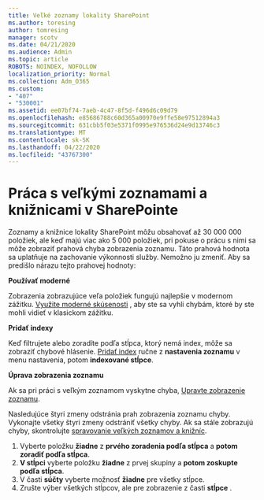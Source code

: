 ```yaml
---
title: Veľké zoznamy lokality SharePoint
ms.author: toresing
author: tomresing
manager: scotv
ms.date: 04/21/2020
ms.audience: Admin
ms.topic: article
ROBOTS: NOINDEX, NOFOLLOW
localization_priority: Normal
ms.collection: Adm_O365
ms.custom:
- "407"
- "530001"
ms.assetid: ee07bf74-7aeb-4c47-8f5d-f496d6c09d79
ms.openlocfilehash: e85686788c60d365a00970e9ffe58e97512894a3
ms.sourcegitcommit: 631cbb5f03e5371f0995e976536d24e9d13746c3
ms.translationtype: MT
ms.contentlocale: sk-SK
ms.lasthandoff: 04/22/2020
ms.locfileid: "43767300"
---
```

# <a name="work-with-large-lists-and-libraries-in-sharepoint"></a>Práca s veľkými zoznamami a knižnicami v SharePointe

Zoznamy a knižnice lokality SharePoint môžu obsahovať až 30 000 000 položiek, ale keď majú viac ako 5 000 položiek, pri pokuse o prácu s nimi sa môže zobraziť prahová chyba zobrazenia zoznamu. Táto prahová hodnota sa uplatňuje na zachovanie výkonnosti služby. Nemožno ju zmeniť. Aby sa predišlo nárazu tejto prahovej hodnoty:

**Používať moderné**

Zobrazenia zobrazujúce veľa položiek fungujú najlepšie v modernom zážitku. [Využite moderné skúsenosti](https://support.office.com/article/66dac24b-4177-4775-bf50-3d267318caa9) , aby ste sa vyhli chybám, ktoré by ste mohli vidieť v klasickom zážitku.

**Pridať indexy**

Keď filtrujete alebo zoradíte podľa stĺpca, ktorý nemá index, môže sa zobraziť chybové hlásenie. [Pridať index](https://support.office.com/article/f3f00554-b7dc-44d1-a2ed-d477eac463b0) ručne z **nastavenia zoznamu** v menu nastavenia, potom **indexované stĺpce**.

**Úprava zobrazenia zoznamu**

Ak sa pri práci s veľkým zoznamom vyskytne chyba, [Upravte zobrazenie zoznamu](https://support.office.com/article/15916903-e79a-423f-b4e2-02d37e1ff372).

Nasledujúce štyri zmeny odstránia prah zobrazenia zoznamu chyby. Vykonajte všetky štyri zmeny odstrániť všetky chyby. Ak sa stále zobrazujú chyby, skontrolujte [spravovanie veľkých zoznamov a knižníc](https://support.office.com/article/B8588DAE-9387-48C2-9248-C24122F07C59).

1. Vyberte položku **žiadne** z **prvého zoradenia podľa stĺpca** a **potom zoradiť podľa stĺpca**.
2. **V stĺpci** vyberte položku **žiadne** z prvej skupiny a **potom zoskupte podľa stĺpca**.
3. V časti **súčty** vyberte možnosť **žiadne** pre všetky stĺpce.
4. Zrušte výber všetkých stĺpcov, ale pre zobrazenie z časti **stĺpce** .

